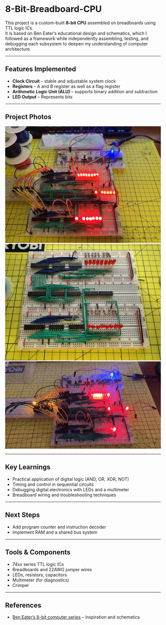 # 8-Bit-Breadboard-CPU

This project is a custom-built **8-bit CPU** assembled on breadboards using TTL logic ICs.  
It is based on Ben Eater’s educational design and schematics, which I followed as a framework while independently assembling, testing, and debugging each subsystem to deepen my understanding of computer architecture.

---

## Features Implemented
- **Clock Circuit** – stable and adjustable system clock
- **Registers** – A and B register as well as a flag register
- **Arithmetic Logic Unit (ALU)** – supports binary addition and subtraction
- **LED Output** – Represents bits

---

## Project Photos
![Clock circuit + ALU](photos/ALU-testing.jpg)  
![Registers](photos/registers.jpg)  
![Testing](photos/demo.gif)

---

## Key Learnings
- Practical application of digital logic (AND, OR, XOR, NOT)  
- Timing and control in sequential circuits  
- Debugging digital electronics with LEDs and a multimeter  
- Breadboard wiring and troubleshooting techniques  

---

## Next Steps
- Add program counter and instruction decoder  
- Implement RAM and a shared bus system  

---

## Tools & Components
- 74xx series TTL logic ICs  
- Breadboards and 22AWG jumper wires  
- LEDs, resistors, capacitors  
- Multimeter (for diagnostics)  
- Crimper

---

## References
- [Ben Eater’s 8-bit computer series](https://eater.net/8bit) – inspiration and schematics  
